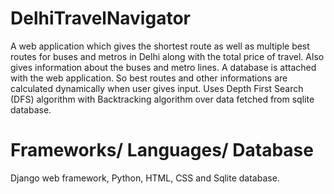 # DelhiTravelNavigator
A web application which gives the shortest route as well as multiple best routes for buses and metros in Delhi along with the total price of travel. Also gives information about the buses and metro lines. A database is attached with the web application. So best routes and other informations are calculated dynamically when user gives input. Uses Depth First Search (DFS) algorithm with Backtracking algorithm over data fetched from sqlite database.
# Frameworks/ Languages/ Database
Django web framework, Python, HTML, CSS and Sqlite database.
